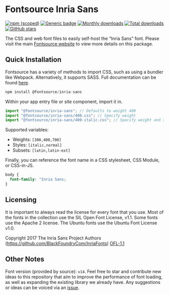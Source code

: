 # Fontsource Inria Sans

[![npm (scoped)](https://img.shields.io/npm/v/@fontsource/inria-sans?color=brightgreen)](https://www.npmjs.com/package/@fontsource/inria-sans) [![Generic badge](https://img.shields.io/badge/fontsource-passing-brightgreen)](https://github.com/fontsource/fontsource) [![Monthly downloads](https://badgen.net/npm/dm/@fontsource/inria-sans)](https://github.com/fontsource/fontsource) [![Total downloads](https://badgen.net/npm/dt/@fontsource/inria-sans)](https://github.com/fontsource/fontsource) [![GitHub stars](https://img.shields.io/github/stars/fontsource/fontsource.svg?style=social&label=Star)](https://github.com/fontsource/fontsource/stargazers)

The CSS and web font files to easily self-host the “Inria Sans” font. Please visit the main [Fontsource website](https://fontsource.org/fonts/inria-sans) to view more details on this package.

## Quick Installation

Fontsource has a variety of methods to import CSS, such as using a bundler like Webpack. Alternatively, it supports SASS. Full documentation can be found [here](https://beta.fontsource.org/docs/getting-started/introduction).

```javascript
npm install @fontsource/inria-sans
```

Within your app entry file or site component, import it in.

```javascript
import "@fontsource/inria-sans"; // Defaults to weight 400
import "@fontsource/inria-sans/400.css"; // Specify weight
import "@fontsource/inria-sans/400-italic.css"; // Specify weight and style

```

Supported variables:
- Weights: `[300,400,700]`
- Styles: `[italic,normal]`
- Subsets: `[latin,latin-ext]`

Finally, you can reference the font name in a CSS stylesheet, CSS Module, or CSS-in-JS.

```css
body {
  font-family: "Inria Sans;
}
```

## Licensing
It is important to always read the license for every font that you use.
Most of the fonts in the collection use the SIL Open Font License, v1.1. Some fonts use the Apache 2 license. The Ubuntu fonts use the Ubuntu Font License v1.0.

Copyright 2017 The Inria Sans Project Authors (https://github.com/BlackFoundryCom/InriaFonts)
[OFL-1.1](http://scripts.sil.org/OFL)

## Other Notes
Font version (provided by source): `v14`.
Feel free to star and contribute new ideas to this repository that aim to improve the performance of font loading, as well as expanding the existing library we already have. Any suggestions or ideas can be voiced via an [issue](https://github.com/fontsource/fontsource/issues).
